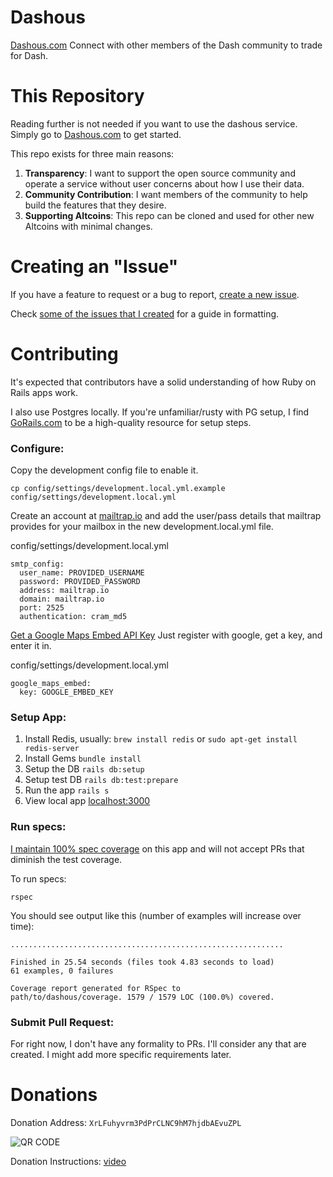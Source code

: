 # Dashous
[Dashous.com](https://dashous.com)
Connect with other members of the Dash community to trade for Dash.

# This Repository
Reading further is not needed if you want to use the dashous service.
Simply go to [Dashous.com](https://dashous.com) to get started.

This repo exists for three main reasons:

1. **Transparency**: I want to support the open source community and operate
   a service without user concerns about how I use their data.
1. **Community Contribution**: I want members of the community to help build
   the features that they desire.
1. **Supporting Altcoins**: This repo can be cloned and used for other new
   Altcoins with minimal changes.

# Creating an "Issue"

If you have a feature to request or a bug to report, [create a new issue](https://github.com/brettclanton001/Dashous/issues/new).

Check [some of the issues that I created](https://github.com/brettclanton001/Dashous/issues?utf8=%E2%9C%93&q=is%3Aissue%20author%3Abrettclanton001%20) for a guide in formatting.

# Contributing
It's expected that contributors have a solid understanding of how Ruby
on Rails apps work.

I also use Postgres locally. If you're unfamiliar/rusty with PG setup, I find [GoRails.com](https://gorails.com/setup) to be a high-quality resource for setup steps.

### Configure:

Copy the development config file to enable it.
```
cp config/settings/development.local.yml.example config/settings/development.local.yml
```

Create an account at [mailtrap.io](https://mailtrap.io) and add the
user/pass details that mailtrap provides for your mailbox in the new
development.local.yml file.

config/settings/development.local.yml
```
smtp_config:
  user_name: PROVIDED_USERNAME
  password: PROVIDED_PASSWORD
  address: mailtrap.io
  domain: mailtrap.io
  port: 2525
  authentication: cram_md5
```

[Get a Google Maps Embed API
Key](https://developers.google.com/maps/documentation/javascript/get-api-key#key)
Just register with google, get a key, and enter it in.

config/settings/development.local.yml
```
google_maps_embed:
  key: GOOGLE_EMBED_KEY
```

### Setup App:

1. Install Redis, usually: `brew install redis` or `sudo apt-get install redis-server`
1. Install Gems `bundle install`
1. Setup the DB `rails db:setup`
1. Setup test DB `rails db:test:prepare`
1. Run the app `rails s`
1. View local app [localhost:3000](http://localhost:3000)


### Run specs:
[I maintain 100% spec coverage](https://github.com/brettclanton001/Dashous/blob/master/coverage/.last_run.json)
on this app and will not accept PRs that diminish the test coverage.

To run specs:
```
rspec
```

You should see output like this (number of examples will increase over
time):
```
.............................................................

Finished in 25.54 seconds (files took 4.83 seconds to load)
61 examples, 0 failures

Coverage report generated for RSpec to
path/to/dashous/coverage. 1579 / 1579 LOC (100.0%) covered.
```

### Submit Pull Request:
For right now, I don't have any formality to PRs.  I'll
consider any that are created.  I might add more specific requirements
later.

# Donations

Donation Address: `XrLFuhyvrm3PdPrCLNC9hM7hjdbAEvuZPL`

![QR CODE](http://i.imgur.com/5tyPJla.png)

Donation Instructions: [video](https://www.youtube.com/watch?v=I-BYzaDwNoE)
